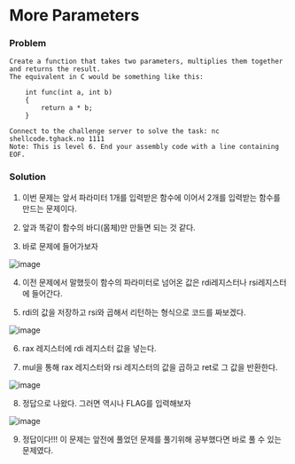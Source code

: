 # More Parameters

### Problem
    Create a function that takes two parameters, multiplies them together and returns the result.
    The equivalent in C would be something like this:

        int func(int a, int b)
        {
            return a * b;
        }
    
    Connect to the challenge server to solve the task: nc shellcode.tghack.no 1111
    Note: This is level 6. End your assembly code with a line containing EOF.

### Solution
1. 이번 문제는 앞서 파라미터 1개를 입력받은 함수에 이어서 2개를 입력받는 함수를 만드는 문제이다.

2. 앞과 똑같이 함수의 바디(몸체)만 만들면 되는 것 같다.

3. 바로 문제에 들어가보자

![image](https://user-images.githubusercontent.com/53170968/94447574-db660680-01e4-11eb-8f54-4247c8ee3237.png)

4. 이전 문제에서 말했듯이 함수의 파라미터로 넘어온 값은 rdi레지스터나 rsi레지스터에 들어간다.

5. rdi의 값을 저장하고 rsi와 곱해서 리턴하는 형식으로 코드를 짜보겠다.

![image](https://user-images.githubusercontent.com/53170968/94447844-37308f80-01e5-11eb-97e9-189667d8bfb7.png)

6. rax 레지스터에 rdi 레지스터 값을 넣는다.

7. mul을 통해 rax 레지스터와 rsi 레지스터의 값을 곱하고 ret로 그 값을 반환한다.

![image](https://user-images.githubusercontent.com/53170968/94447943-58917b80-01e5-11eb-853f-fcea3a12c4e4.png)

8. 정답으로 나왔다. 그러면 역시나 FLAG를 입력해보자

![image](https://user-images.githubusercontent.com/53170968/94448522-f2f1bf00-01e5-11eb-9d57-b4d0dcd65bd2.png)

9. 정답이다!!! 이 문제는 앞전에 풀었던 문제를 풀기위해 공부했다면 바로 풀 수 있는 문제였다.